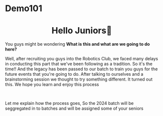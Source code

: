 # Demo101

<h1 align="center">Hello Juniors👋 </h1>

<p align="left">You guys might be wondering <b> What is this and what are we going to do here?</b>

Well, after recruiting you guys into the Robotics Club, we faced many delays in conducting this part that we've been following as a tradition. So it's the time!! 
And the legacy has been passed to our batch to train you guys for the future events that you're going to do. After talking to ourselves and a brainstorming session we thought to try something different. It turned out this. We hope you learn and enjoy this process
</p>
<br />
<p align="left">
Let me explain how the process goes, So the 2024 batch will be seggregated in to batches and will be assigned some of your seniors 
</p>

